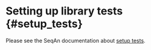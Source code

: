 # Setting up library tests {#setup_tests}

<!--
SPDX-FileCopyrightText: 2006-2024 Knut Reinert & Freie Universität Berlin
SPDX-FileCopyrightText: 2016-2024 Knut Reinert & MPI für molekulare Genetik
SPDX-License-Identifier: CC-BY-4.0
-->

Please see the SeqAn documentation about [setup tests](https://docs.seqan.de/seqan3/main_dev/setup_tests.html).
